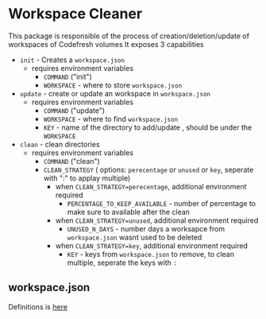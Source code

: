 # Workspace Cleaner

This package is responsible of the process of creation/deletion/update of workspaces of Codefresh volumes
It exposes 3 capabilities
* `init` - Creates a `workspace.json`
    * requires environment variables
        * `COMMAND` ("init")
        * `WORKSPACE` - where to store `workspace.json`
* `update` - create or update an workspace in `workspace.json`
    * requires environment variables
        * `COMMAND` ("update")
        * `WORKSPACE` - where to find `workspace.json`
        * `KEY` - name of the directory to add/update , should be under the `WORKSPACE`
* `clean` - clean directories 
    * requires environment variables
        * `COMMAND` ("clean")
        * `CLEAN_STRATEGY` ( options: `perecentage` or `unused` or `key`, seperate with ":" to applay multiple)
            * when `CLEAN_STRATEGY=perecentage`, additional environment required
                * `PERCENTAGE_TO_KEEP_AVAILABLE` - number of percentage to make sure to available after the clean
            * when `CLEAN_STRATEGY=unused`, additional environment required
                * `UNUSED_N_DAYS` - number days a worksapce from `workspace.json` wasnt used to be deleted
            * when `CLEAN_STRATEGY=key`, additional environment required
                * `KEY` - keys from `workspace.json` to remove, to clean multiple, seperate the keys with `:`


## workspace.json
Definitions is [here](./main.go#L18)
